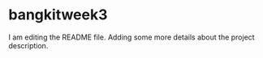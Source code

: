 # bangkitweek3


I am editing the README file. Adding some more details about the project description.

